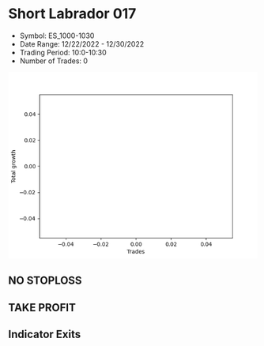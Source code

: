 # Short Labrador 017 
- Symbol: ES_1000-1030
- Date Range: 12/22/2022 - 12/30/2022
- Trading Period: 10:0-10:30
- Number of Trades: 0

![Plot](ShortLabrador017ES_1000-1030.png)
## NO STOPLOSS














## TAKE PROFIT











## Indicator Exits

